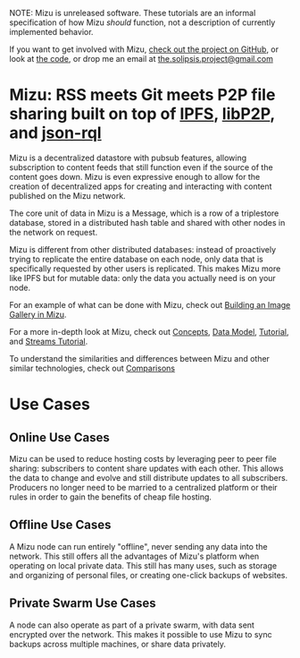 NOTE: Mizu is unreleased software. These tutorials are an informal specification of how Mizu *should* function, not a description of currently implemented behavior.

If you want to get involved with Mizu, [check out the project on GitHub](https://github.com/users/solipsis-project/projects/1/views/1), or look at [the code](https://github.com/solipsis-project/mizu), or drop me an email at the.solipsis.project@gmail.com

# Mizu: RSS meets Git meets P2P file sharing built on top of [IPFS](https://ipfs.io), [libP2P](https://libp2p.io), and [json-rql](https://json-rql.org/)
 

Mizu is a decentralized datastore with pubsub features, allowing subscription to content feeds that still function even if the source of the content goes down. Mizu is even expressive enough to allow for the creation of decentralized apps for creating and interacting with content published on the Mizu network.

The core unit of data in Mizu is a Message, which is a row of a triplestore database, stored in a distributed hash table and shared with other nodes in the network on request.

Mizu is different from other distributed databases: instead of proactively trying to replicate the entire database on each node, only data that is specifically requested by other users is replicated. This makes Mizu more like IPFS but for mutable data: only the data you actually need is on your node.

For an example of what can be done with Mizu, check out [Building an Image Gallery in Mizu](./image_gallery_example).

For a more in-depth look at Mizu, check out [Concepts](./concepts), [Data Model](./data_model), [Tutorial](./tutorial), and [Streams Tutorial](./streams_tutorial).

To understand the similarities and differences between Mizu and other similar technologies, check out [Comparisons](./comparisons)

# Use Cases

## Online Use Cases

Mizu can be used to reduce hosting costs by leveraging peer to peer file sharing: subscribers to content share updates with each other. This allows the data to change and evolve and still distribute updates to all subscribers. Producers no longer need to be married to a centralized platform or their rules in order to gain the benefits of cheap file hosting.

## Offline Use Cases

A Mizu node can run entirely "offline", never sending any data into the network. This still offers all the advantages of Mizu's platform when operating on local private data. This still has many uses, such as storage and organizing of personal files, or creating one-click backups of websites.

## Private Swarm Use Cases

A node can also operate as part of a private swarm, with data sent encrypted over the network. This makes it possible to use Mizu to sync backups across multiple machines, or share data privately.
